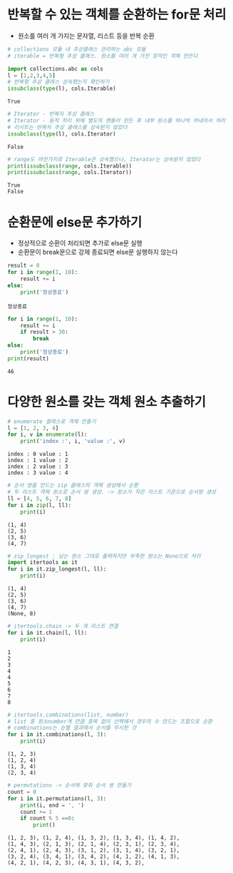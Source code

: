 # 반복할 수 있는 객체를 순환하는 for문 처리
- 원소를 여러 개 가지는 문자열, 리스트 등을 반복 순환


```python
# collections 모듈 내 추상클래스 관리하는 abc 모듈
# iterable = 반복형 추상 클래스. 원소를 여러 개 가진 정적인 객체 만든다

import collections.abc as cols
l = [1,2,3,4,5]
# 반복형 추상 클래스 상속했는지 확인하기
issubclass(type(l), cols.Iterable)
```




    True




```python
# Iterator - 반복자 추상 클래스
# Iterator - 동적 처리 위해 별도의 핸들러 만든 후 내부 원소를 하나씩 꺼내어서 처리
# 리시트는 반복자 추상 클래스를 상속받지 않았다
issubclass(type(l), cols.Iterator)
```




    False




```python
# range도 마찬가지로 Iterable은 상속했으나, Iterator는 상속받지 않았다
print(issubclass(range, cols.Iterable))
print(issubclass(range, cols.Iterator))
```

    True
    False
    

# 순환문에 else문 추가하기
- 정상적으로 순환이 처리되면 추가로 else문 실행
- 순환문이 break문으로 강제 종료되면 else문 실행하지 않는다


```python
result = 0
for i in range(1, 10):
    result += i
else:
    print('정상종료')
```

    정상종료
    


```python
for i in range(1, 10):
    result += i
    if result > 30:
        break
else:
    print('정상종료')
print(result)
```

    46
    

# 다양한 원소를 갖는 객체 원소 추출하기


```python
# enumerate 클래스로 객체 만들기
l = [1, 2, 3, 4]
for i, v in enumerate(l):
    print('index :', i, 'value :', v)
```

    index : 0 value : 1
    index : 1 value : 2
    index : 2 value : 3
    index : 3 value : 4
    


```python
# 순서 쌍을 만드는 zip 클래스의 객체 생성해서 순환
# 두 리스트 객체 원소로 순서 쌍 생성. -> 원소가 작은 리스트 기준으로 순서쌍 생성
ll = [4, 5, 6, 7, 8]
for i in zip(l, ll):
    print(i)
```

    (1, 4)
    (2, 5)
    (3, 6)
    (4, 7)
    


```python
# zip_longest : 남는 원소 그대로 출력하지만 부족한 원소는 None으로 처리
import itertools as it
for i in it.zip_longest(l, ll):
    print(i)
```

    (1, 4)
    (2, 5)
    (3, 6)
    (4, 7)
    (None, 8)
    


```python
# itertools.chain -> 두 개 리스트 연결
for i in it.chain(l, ll):
    print(i)
```

    1
    2
    3
    4
    4
    5
    6
    7
    8
    


```python
# itertools.combinations(list, number)
# list 중 원소number개 만큼 중복 없이 선택해서 경우의 수 만드는 조합으로 순환
# combinations는 순열 결과에서 순서를 무시한 것
for i in it.combinations(l, 3):
    print(i)
```

    (1, 2, 3)
    (1, 2, 4)
    (1, 3, 4)
    (2, 3, 4)
    


```python
# permutations -> 순서에 맞춰 순서 쌍 만들기
count = 0
for i in it.permutations(l, 3):
    print(i, end = ', ')
    count += 1
    if count % 5 ==0:
        print()
```

    (1, 2, 3), (1, 2, 4), (1, 3, 2), (1, 3, 4), (1, 4, 2), 
    (1, 4, 3), (2, 1, 3), (2, 1, 4), (2, 3, 1), (2, 3, 4), 
    (2, 4, 1), (2, 4, 3), (3, 1, 2), (3, 1, 4), (3, 2, 1), 
    (3, 2, 4), (3, 4, 1), (3, 4, 2), (4, 1, 2), (4, 1, 3), 
    (4, 2, 1), (4, 2, 3), (4, 3, 1), (4, 3, 2), 


```python

```
